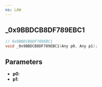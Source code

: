 ```yaml
---
ns: LAW
---
```

## _0x9BBDCB8DF789EBC1

```c
// 0x9BBDCB8DF789EBC1
void _0x9BBDCB8DF789EBC1(Any p0, Any p1);
```

## Parameters
* **p0**:
* **p1**:

